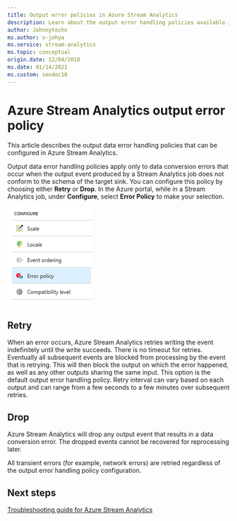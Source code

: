 ```yaml
---
title: Output error policies in Azure Stream Analytics
description: Learn about the output error handling policies available in Azure Stream Analytics.
author: Johnnytechn
ms.author: v-johya
ms.service: stream-analytics
ms.topic: conceptual
origin.date: 12/04/2018
ms.date: 01/14/2022
ms.custom: seodec18
---
```

# Azure Stream Analytics output error policy
This article describes the output data error handling policies that can be configured in Azure Stream Analytics.

Output data error handling policies apply only to data conversion errors that occur when the output event produced by a Stream Analytics job does not conform to the schema of the target sink. You can configure this policy by choosing either **Retry** or **Drop**. In the Azure portal, while in a Stream Analytics job, under **Configure**, select **Error Policy** to make your selection.

![Azure Stream Analytics output error policy location](./media/stream-analytics-output-error-policy/stream-analytics-error-policy-locate.png)


## Retry
When an error occurs, Azure Stream Analytics retries writing the event indefinitely until the write succeeds. There is no timeout for retries. Eventually all subsequent events are blocked from processing by the event that is retrying. This will then block the output on which the error happened, as well as any other outputs sharing the same input.
This option is the default output error handling policy. Retry interval can vary based on each output and can range from a few seconds to a few minutes over subsequent retries.


## Drop
Azure Stream Analytics will drop any output event that results in a data conversion error. The dropped events cannot be recovered for reprocessing later.


All transient errors (for example, network errors) are retried regardless of the output error handling policy configuration.


## Next steps
[Troubleshooting guide for Azure Stream Analytics](./stream-analytics-troubleshoot-query.md)

